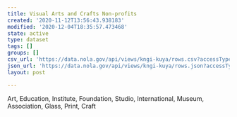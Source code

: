 ```yaml
---
title: Visual Arts and Crafts Non-profits
created: '2020-11-12T13:56:43.938183'
modified: '2020-12-04T18:35:57.473468'
state: active
type: dataset
tags: []
groups: []
csv_url: 'https://data.nola.gov/api/views/kngi-kuya/rows.csv?accessType=DOWNLOAD'
json_url: 'https://data.nola.gov/api/views/kngi-kuya/rows.json?accessType=DOWNLOAD'
layout: post

---
```

Art, Education, Institute, Foundation, Studio, International, Museum, Association, Glass, Print, Craft
